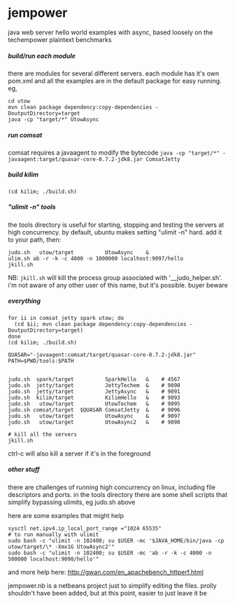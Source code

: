 # jempower
java web server hello world examples with async, based loosely on the techempower plaintext benchmarks

##### build/run each module
there are modules for several different servers.
each module has it's own pom.xml and all the examples are in the default package for easy running.
eg, 
```
cd utow
mvn clean package dependency:copy-dependencies -DoutputDirectory=target
java -cp "target/*" UtowAsync
```

##### run comsat
comsat requires a javaagent to modify the bytecode
`java -cp "target/*" -javaagent:target/quasar-core-0.7.2-jdk8.jar ComsatJetty`

##### build kilim
`(cd kilim; ./build.sh)`

##### "ulimit -n" tools
the tools directory is useful for starting, stopping and testing the servers at high concurrency.
by default, ubuntu makes setting "ulimit -n" hard.
add it to your path, then:
```
judo.sh   utow/target          UtowAsync    &
ulim.sh ab -r -k -c 4000 -n 1000000 localhost:9097/hello
jkill.sh
```

NB: `jkill.sh` will kill the process group associated with '__judo_helper.sh'.
i'm not aware of any other user of this name, but it's possible. buyer beware


##### everything
```
for ii in comsat jetty spark utow; do
  (cd $ii; mvn clean package dependency:copy-dependencies -DoutputDirectory=target)
done
(cd kilim; ./build.sh)

QUASAR="-javaagent:comsat/target/quasar-core-0.7.2-jdk8.jar"
PATH=$PWD/tools:$PATH


judo.sh  spark/target          SparkHello   &    # 4567
judo.sh  jetty/target          JettyTechem  &    # 9090
judo.sh  jetty/target          JettyAsync   &    # 9091
judo.sh  kilim/target          KilimHello   &    # 9093
judo.sh   utow/target          UtowTechem   &    # 9095
judo.sh comsat/target  $QUASAR ComsatJetty  &    # 9096
judo.sh   utow/target          UtowAsync    &    # 9097
judo.sh   utow/target          UtowAsync2   &    # 9098

# kill all the servers
jkill.sh
```
ctrl-c will also kill a server if it's in the foreground


##### other stuff
there are challenges of running high concurrency on linux, including file descriptors and ports.
in the tools directory there are some shell scripts that simplify bypassing ulimits, eg judo.sh above

here are some examples that might help
```
sysctl net.ipv4.ip_local_port_range ="1024 65535"
# to run manually with ulimit
sudo bash -c "ulimit -n 102400; su $USER -mc '$JAVA_HOME/bin/java -cp utow/target/\* -Xmx1G UtowAsync2'"
sudo bash -c "ulimit -n 102400; su $USER -mc 'ab -r -k -c 4000 -n 500000 localhost:9098/hello'"
```
and more help here: http://gwan.com/en_apachebench_httperf.html

jempower.nb is a netbeans project just to simplify editing the files.
prolly shouldn't have been added, but at this point, easier to just leave it be




